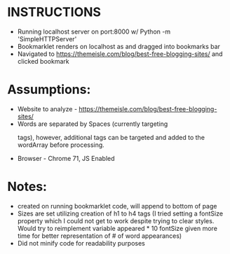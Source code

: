 # INSTRUCTIONS
* Running localhost server on port:8000 w/ Python -m 'SimpleHTTPServer'
* Bookmarklet renders on localhost as <a> and dragged into bookmarks bar
* Navigated to https://themeisle.com/blog/best-free-blogging-sites/ and clicked bookmark

# Assumptions:
* Website to analyze - https://themeisle.com/blog/best-free-blogging-sites/
* Words are separated by Spaces (currently targeting <p> tags), however, additional tags can be targeted and added to the wordArray before processing.
* Browser - Chrome 71, JS Enabled

# Notes:
* <div id="sitePenResultsDiv"> created on running bookmarklet code, will append to bottom of page
* Sizes are set utilizing creation of h1 to h4 tags (I tried setting a fontSize property which I could not get to work despite trying to clear styles. Would try to reimplement variable appeared * 10 fontSize given more time for better representation of # of word appearances)
* Did not minify code for readability purposes